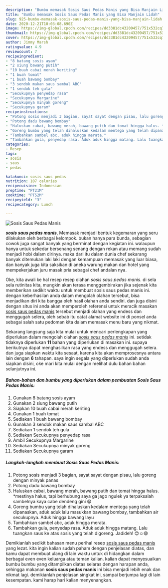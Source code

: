```yaml
---
description: "Bumbu memasak Sosis Saus Pedas Manis yang Bisa Manjain Lidah"
title: "Bumbu memasak Sosis Saus Pedas Manis yang Bisa Manjain Lidah"
slug: 925-bumbu-memasak-sosis-saus-pedas-manis-yang-bisa-manjain-lidah
date: 2020-12-21T10:03:08.690Z
image: https://img-global.cpcdn.com/recipes/dd3381dc43209457/751x532cq70/sosis-saus-pedas-manis-foto-resep-utama.jpg
thumbnail: https://img-global.cpcdn.com/recipes/dd3381dc43209457/751x532cq70/sosis-saus-pedas-manis-foto-resep-utama.jpg
cover: https://img-global.cpcdn.com/recipes/dd3381dc43209457/751x532cq70/sosis-saus-pedas-manis-foto-resep-utama.jpg
author: Jimmy Marsh
ratingvalue: 4.9
reviewcount: 7
recipeingredient:
- "8 batang sosis ayam"
- "2 siung bawang putih"
- "10 buah cabai merah keriting"
- "1 buah tomat"
- "1 buah bawang bombay"
- "3 sendok makan saus sambal ABC"
- "1 sendok teh gula"
- "Secukupnya penyedap rasa"
- "Secukupnya Margarine"
- "Secukupnya minyak goreng"
- "Secukupnya garam"
recipeinstructions:
- "Potong sosis menjadi 3 bagian, sayat sayat dengan pisau, lalu goreng dengan minyak panas"
- "Potong dadu bawang bombay"
- "Haluskan cabai, bawang merah, bawang putih dan tomat hingga halus. *mestinya halus, tapi berhubung saya ga jago ngulek ya terpaksalah sambelnya kaya cabe dendeng gini 😁"
- "Goreng bumbu yang telah dihaluskan kedalam mentega yang telah dipanaskan, aduk aduk lalu masukkan bawang bombay, tambahkan air secukupnya. Aduk hingga bawang layu"
- "Tambahkan sambel abc, aduk hingga merata."
- "Tambahkan gula, penyedap rasa. Aduk aduk hingga matang. Lalu tuangkan saus ke atas sosis yang telah digoreng. Jadideh! 😊☺️😄"
categories:
- Resep
tags:
- sosis
- saus
- pedas

katakunci: sosis saus pedas 
nutrition: 107 calories
recipecuisine: Indonesian
preptime: "PT21M"
cooktime: "PT52M"
recipeyield: "3"
recipecategory: Lunch

---
```



![Sosis Saus Pedas Manis](https://img-global.cpcdn.com/recipes/dd3381dc43209457/751x532cq70/sosis-saus-pedas-manis-foto-resep-utama.jpg)

<b><i>sosis saus pedas manis</i></b>, Memasak menjadi bentuk kegemaran yang seru dilakukan oleh berbagai kelompok. bukan hanya para bunda, sebagian cowok juga sangat banyak yang berminat dengan kegiatan ini. walaupun hanya untuk sekedar bersenang senang dengan rekan atau memang sudah menjadi hobi dalam dirinya. maka dari itu dalam dunia chef sekarang banyak ditemukan laki laki dengan kemampuan memasak yang luar biasa, dan banyak juga kita saksikan di aneka warung makan dan hotel yang mempekerjakan juru masak pria sebagai chef andalan nya.

Oke, kita awali ke hal resep resep olahan <i>sosis saus pedas manis</i>. di sela sela rutinitas kita, mungkin akan terasa menggembirakan jika sejenak kita memberikan sedikit waktu untuk membuat sosis saus pedas manis ini. dengan keberhasilan anda dalam mengolah olahan tersebut, bisa menjadikan diri kita bangga oleh hasil olahan anda sendiri. dan juga disini dengan situs ini anda akan memperoleh referensi untuk meracik masakan <u>sosis saus pedas manis</u> tersebut menjadi olahan yang endess dan menggugah selera, oleh sebab itu catat alamat website ini di ponsel anda sebagai salah satu pedoman kita dalam memasak menu baru yang nikmat.




Sekarang langsung saja kita mulai untuk mencari perlengkapan yang diperlukan dalam mengolah olahan <u><i>sosis saus pedas manis</i></u> ini. setidak tidaknya diperlukan <b>11</b> bahan yang diperlukan di masakan ini. supaya berikutnya dapat menghasilkan rasa yang endess dan menggugah selera. dan juga siapkan waktu kita sesaat, karena kita akan memprosesnya antara lain dengan <b>6</b> tahapan. saya ingin segala yang diperlukan sudah anda siapkan disini, oke mari kita mulai dengan melihat dulu bahan bahan selanjutnya ini.

<!--inarticleads1-->

##### Bahan-bahan dan bumbu yang diperlukan dalam pembuatan Sosis Saus Pedas Manis:

1. Gunakan 8 batang sosis ayam
1. Gunakan 2 siung bawang putih
1. Siapkan 10 buah cabai merah keriting
1. Gunakan 1 buah tomat
1. Sediakan 1 buah bawang bombay
1. Gunakan 3 sendok makan saus sambal ABC
1. Sediakan 1 sendok teh gula
1. Sediakan Secukupnya penyedap rasa
1. Ambil Secukupnya Margarine
1. Sediakan Secukupnya minyak goreng
1. Sediakan Secukupnya garam




<!--inarticleads2-->

##### Langkah-langkah membuat Sosis Saus Pedas Manis:

1. Potong sosis menjadi 3 bagian, sayat sayat dengan pisau, lalu goreng dengan minyak panas
1. Potong dadu bawang bombay
1. Haluskan cabai, bawang merah, bawang putih dan tomat hingga halus. *mestinya halus, tapi berhubung saya ga jago ngulek ya terpaksalah sambelnya kaya cabe dendeng gini 😁
1. Goreng bumbu yang telah dihaluskan kedalam mentega yang telah dipanaskan, aduk aduk lalu masukkan bawang bombay, tambahkan air secukupnya. Aduk hingga bawang layu
1. Tambahkan sambel abc, aduk hingga merata.
1. Tambahkan gula, penyedap rasa. Aduk aduk hingga matang. Lalu tuangkan saus ke atas sosis yang telah digoreng. Jadideh! 😊☺️😄




Demikianlah sedikit bahasan menu perihal resep <u>sosis saus pedas manis</u> yang lezat. kita ingin kalian sudah paham dengan penjelasan diatas, dan kamu dapat membuat ulang di lain waktu untuk di hidangkan dalam berbagai even even keluarga atau teman kalian. kalian dapat menyesuaikan bumbu bumbu yang ditampilkan diatas selaras dengan harapan anda, sehingga makanan <b>sosis saus pedas manis</b> ini bisa menjadi lebih enak dan nikmat lagi. demikianlah penjelasan singkat ini, sampai berjumpa lagi di lain kesempatan. kami harap hari kalian menyenangkan.
